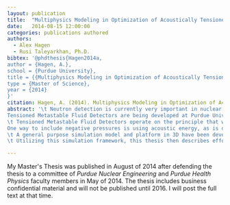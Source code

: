 ```yaml
---
layout: publication
title:  "Multiphysics Modeling in Optimization of Acoustically Tensioned Metastable Fluid Neutron Detectors"
date:   2014-08-15 12:00:00
categories: publications authored
authors:
  - Alex Hagen
  - Rusi Taleyarkhan, Ph.D.
bibtex: '@phdthesis{Hagen2014a,
author = {Hagen, A.},
school = {Purdue University},
title = {{Multiphysics Modeling in Optimization of Acoustically Tensioned Metastable Fluid Neutron Detectors}},
type = {Master of Science},
year = {2014}
}'
citation: Hagen, A. (2014). Multiphysics Modeling in Optimization of Acoustically Tensioned Metastable Fluid Neutron Detectors. Purdue University.
abstract: '\t Neutron detection is currently very important in nuclear energy, and related homeland security and health physics fields.  State of the art detectors currently fall short in many areas, especially in cost and ruggedness.
Tensioned Metastable Fluid Detectors are being developed at Purdue University that boast high intrinsic efficiency, rapid on-off times, detection of fast and thermal neutrons, possible directionality, ease of use, and above all, drastically reduced cost.\n
\t Tensioned Metastable Fluid Detectors operate on the principle that when a fluid is placed into a metastable state by inducing negative (tensile) pressures on it, it may cavitate when subjected to a neutron collision event.
One way to include negative pressures is using acoustic energy, as is done in the Acoustically Tensioned Metastable Fluid Detector. The design of these detectors requires intricate knowledge of the states of metastability (enabling substance detection) that will develop in the chamber.\n
\t A general purpose simulation model and platform in 3D have been developed that combine the electromechanical and piezoelectric aspects of the driving piezoelectric device, the structural mechanical response of the resonant acoustic chamber, and the acoustic response of the detection fluid. This thesis describes studies which demonstrate attainments for drastically increasing the simulation accuracy, from $>3\%$ error to less than experimental error. A sensitivity analysis of four important parameters is presented to discuss the effect of physical perturbations on the model.  This thesis also describes several methodologies developed and deployed for verifying the simulation framework, including novel non-invasive methods.\n
\t Utilizing this simulation framework, this thesis then describes efforts to make the simulation an easily usable design tool to experimenters. It goes on to describe several practical design resonant parameter interplays which alleviate issues and allow for greater flexibility of the system parameters.'

---
```


My Master's Thesis was published in August of 2014 after defending the thesis to a committee of *Purdue Nuclear Engineering* and *Purdue Health Physics* faculty members in May of 2014.  The thesis includes business confidential material and will not be published until 2016.  I will post the full text at that time.